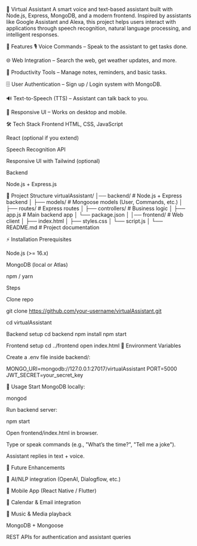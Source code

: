 🤖 Virtual Assistant A smart voice and text-based assistant built with Node.js, Express, MongoDB, and a modern frontend. Inspired by assistants like Google Assistant and Alexa, this project helps users interact with applications through speech recognition, natural language processing, and intelligent responses.

🚀 Features 🎙 Voice Commands – Speak to the assistant to get tasks done.

🌐 Web Integration – Search the web, get weather updates, and more.

📅 Productivity Tools – Manage notes, reminders, and basic tasks.

🗄 User Authentication – Sign up / Login system with MongoDB.

🔊 Text-to-Speech (TTS) – Assistant can talk back to you.

📱 Responsive UI – Works on desktop and mobile.

🛠 Tech Stack Frontend HTML, CSS, JavaScript

React (optional if you extend)

Speech Recognition API

Responsive UI with Tailwind (optional)

Backend

Node.js + Express.js

📂 Project Structure virtualAssistant/ │── backend/ # Node.js + Express backend │ ├── models/ # Mongoose models (User, Commands, etc.) │ ├── routes/ # Express routes │ ├── controllers/ # Business logic │ ├── app.js # Main backend app │ └── package.json │ │── frontend/ # Web client │ ├── index.html │ ├── styles.css │ └── script.js │ └── README.md # Project documentation

⚡ Installation Prerequisites

Node.js (>= 16.x)

MongoDB (local or Atlas)

npm / yarn

Steps

Clone repo

git clone https://github.com/your-username/virtualAssistant.git

cd virtualAssistant

Backend setup
cd backend npm install npm start

Frontend setup
cd ../frontend open index.html
🔑 Environment Variables

Create a .env file inside backend/:

MONGO_URI=mongodb://127.0.0.1:27017/virtualAssistant PORT=5000 JWT_SECRET=your_secret_key

🎯 Usage Start MongoDB locally:

mongod

Run backend server:

npm start

Open frontend/index.html in browser.

Type or speak commands (e.g., "What’s the time?", "Tell me a joke").

Assistant replies in text + voice.

📌 Future Enhancements

🤖 AI/NLP integration (OpenAI, Dialogflow, etc.)

📱 Mobile App (React Native / Flutter)

📧 Calendar & Email integration

🎵 Music & Media playback

MongoDB + Mongoose

REST APIs for authentication and assistant queries
